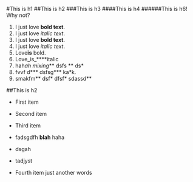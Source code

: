 #This is h1
##This is h2
###This is h3
####This is h4
######This is h6! Why not?
 1. I just love **bold text**.
 2. I just love *italic text*.
 2. I just love __bold text__.
2. I just love _italic text_.
 3. Love**is** bold.
6. Love_is_****italic
 3. hah*ah mixing*** dsfs ** ds*
4. fvvf d*** dsfsg*** ka*k.
5. smakfm** dsf* dfsf* sdassd**

##This is h2
  + First item
* Second item
 - Third item
 + fadsgdfh **blah** haha
 * dsgah
 - tadjyst
 + Fourth item 
just another words
